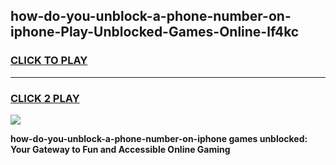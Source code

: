
## how-do-you-unblock-a-phone-number-on-iphone-Play-Unblocked-Games-Online-lf4kc
<h3>
<a href="https://premium76.site?title=how-do-you-unblock-a-phone-number-on-iphone&ref=25A">CLICK TO PLAY</a></h3>
<hr>

<h3>
<a href="https://premium76.site?title=how-do-you-unblock-a-phone-number-on-iphone&ref=25A">CLICK 2 PLAY</a>
  
</h3>

<a href="https://premium76.site?title=how-do-you-unblock-a-phone-number-on-iphone&ref=25A"><img src="https://clearcache.store/games.png"></a>


**how-do-you-unblock-a-phone-number-on-iphone games unblocked: Your Gateway to Fun and Accessible Online Gaming**
